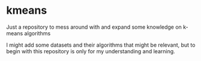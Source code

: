 # kmeans

Just a repository to mess around with and expand some 
knowledge on k-means algorithms 

I might add some datasets and their algorithms that 
might be relevant, but to begin with this repository is 
only for my understanding and learning. 
